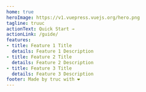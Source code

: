```yaml
---
home: true
heroImage: https://v1.vuepress.vuejs.org/hero.png
tagline: truuc
actionText: Quick Start →
actionLink: /guide/
features:
- title: Feature 1 Title
  details: Feature 1 Description
- title: Feature 2 Title
  details: Feature 2 Description
- title: Feature 3 Title
  details: Feature 3 Description
footer: Made by truc with ❤️
---
```

